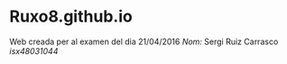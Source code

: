 # Ruxo8.github.io
Web creada per al examen del dia 21/04/2016
*Nom:* Sergi Ruiz Carrasco
*isx48031044*

